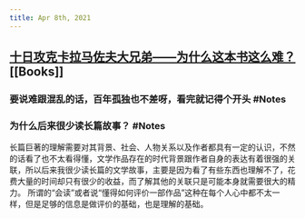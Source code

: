 ```yaml
---
title: Apr 8th, 2021
---
```


## [十日攻克卡拉马佐夫大兄弟——为什么这本书这么难？](https://www.douban.com/note/794368464/)  [[Books]]
### 要说难跟混乱的话，百年孤独也不差呀，看完就记得个开头 #Notes
### 为什么后来很少读长篇故事？ #Notes
长篇巨著的理解需要对其背景、社会、人物关系以及作者都具有一定的认识，不然的话看了也不太看得懂，文学作品存在的时代背景跟作者自身的表达有着很强的关联，所以后来我很少读长篇的文学故事，主要是因为看了有些东西也理解不了，花费大量的时间却只有很少的收益，而了解其他的关联只是可能本身就需要很大的精力。
所谓的“会读”或者说“懂得如何评价一部作品”这种在每个人心中都不太一样，但是足够的信息是做评价的基础，也是理解的基础。
